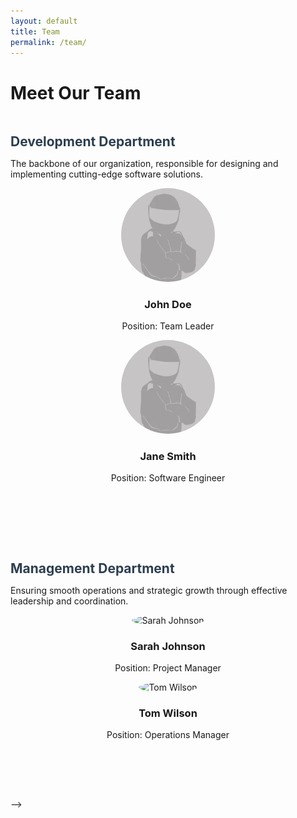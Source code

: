```yaml
---
layout: default
title: Team
permalink: /team/
---
```


# Meet Our Team

<section class="team-section">

  <!-- Development Department -->
  <div class="team-department">
    <h2>Development Department</h2>
    <p>The backbone of our organization, responsible for designing and implementing cutting-edge software solutions.</p>
    <div class="team-member">
      <img src="assets/images/noname_pilot.png" alt="John Doe">
      <h3>John Doe</h3>
      <p>Position: Team Leader</p>
    </div>
    <div class="team-member">
      <img src="assets/images/noname_pilot.png" alt="Jane Smith">
      <h3>Jane Smith</h3>
      <p>Position: Software Engineer</p>
    </div>
  </div>

  <!-- Research Department
  <div class="team-department">
    <h2>Research Department</h2>
    <p>Focused on exploring new technologies and improving our methods through innovation and data analysis.</p>
    <div class="team-member">
      <img src="path_to_image3.jpg" alt="Emily Davis">
      <h3>Emily Davis</h3>
      <p>Position: Data Scientist</p>
    </div>
    <div class="team-member">
      <img src="path_to_image4.jpg" alt="Michael Brown">
      <h3>Michael Brown</h3>
      <p>Position: AI Researcher</p>
    </div>
  </div>

  <!-- Management Department -->
  <div class="team-department">
    <h2>Management Department</h2>
    <p>Ensuring smooth operations and strategic growth through effective leadership and coordination.</p>
    <div class="team-member">
      <img src="path_to_image5.jpg" alt="Sarah Johnson">
      <h3>Sarah Johnson</h3>
      <p>Position: Project Manager</p>
    </div>
    <div class="team-member">
      <img src="path_to_image6.jpg" alt="Tom Wilson">
      <h3>Tom Wilson</h3>
      <p>Position: Operations Manager</p>
    </div>
  </div> -->

</section>

<style>
.team-section {
  display: flex;
  flex-direction: column;
  gap: 40px;
}
.team-department {
  margin-bottom: 40px;
}
.team-department h2 {
  color: #2c3e50;
  margin-bottom: 10px;
}
.team-member {
  text-align: center;
  margin: 10px;
}
.team-member img {
  width: 150px;
  height: 150px;
  border-radius: 50%;
  object-fit: cover;
}
</style>
